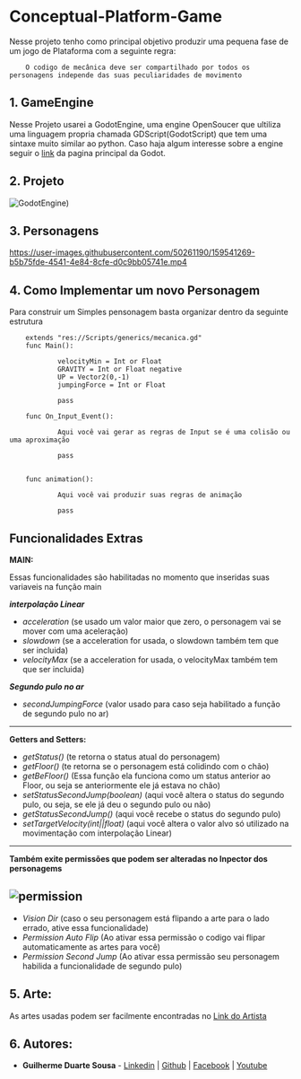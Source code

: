 # Conceptual-Platform-Game

Nesse projeto tenho como principal objetivo produzir uma pequena fase de um jogo de Plataforma com a seguinte regra:

        O codigo de mecânica deve ser compartilhado por todos os personagens independe das suas peculiaridades de movimento
        

## 1. GameEngine

Nesse Projeto usarei a GodotEngine, uma engine OpenSoucer que ultiliza uma linguagem propria chamada GDScript(GodotScript) que tem uma sintaxe muito similar ao python. Caso haja algum interesse sobre a engine seguir o [link](godotengine.org/) da pagina principal da Godot.


## 2. Projeto

![GodotEngine)](https://user-images.githubusercontent.com/50261190/159534674-bd61a00b-382a-46eb-91a3-61e8fae2172a.png)

## 3. Personagens

https://user-images.githubusercontent.com/50261190/159541269-b5b75fde-4541-4e84-8cfe-d0c9bb05741e.mp4




## 4. Como Implementar um novo Personagem

Para construir um Simples pensonagem basta organizar dentro da seguinte estrutura



        extends "res://Scripts/generics/mecanica.gd"
        func Main():
        
                velocityMin = Int or Float
                GRAVITY = Int or Float negative
                UP = Vector2(0,-1)
                jumpingForce = Int or Float
                
                pass

        func On_Input_Event():

                Aqui você vai gerar as regras de Input se é uma colisão ou uma aproximação

                pass


        func animation():

                Aqui você vai produzir suas regras de animação

                pass
                

## Funcionalidades Extras

**MAIN:**

Essas funcionalidades são habilitadas no momento que inseridas suas variaveis na função main

***interpolação Linear***
- *acceleration* (se usado um valor maior que zero, o personagem vai se mover com uma aceleração)
- *slowdown*     (se a acceleration for usada, o slowdown também tem que ser incluida)
- *velocityMax*  (se a acceleration for usada, o velocityMax também tem que ser incluida)


***Segundo pulo no ar***
- *secondJumpingForce* (valor usado para caso seja habilitado a função de segundo pulo no ar)  

---- 

**Getters and Setters:**

- *getStatus()*  (te retorna o status atual do personagem)
- *getFloor()*   (te retorna se o personagem está colidindo com o chão)
- *getBeFloor()* (Essa função ela funciona como um status anterior ao Floor, ou seja se anteriormente ele já estava no chão)
- *setStatusSecondJump(boolean)* (aqui você altera o status do segundo pulo, ou seja, se ele já deu o segundo pulo ou não)
- *getStatusSecondJump()* (aqui você recebe o status do segundo pulo)
- *setTargetVelocity(int||float)* (aqui você altera o valor alvo só utilizado na movimentação com interpolação Linear)
----

**Também exite permissões que podem ser alteradas no Inpector dos personagems**


![permission](https://user-images.githubusercontent.com/50261190/160908264-cc7875eb-e532-4728-8a02-0013b8fd1e36.png)
-----
- *Vision Dir*             (caso o seu personagem está flipando a arte para o lado errado, ative essa funcionalidade)
- *Permission Auto Flip*   (Ao ativar essa permissão o codigo vai flipar automaticamente as artes para você)
- *Permission Second Jump* (Ao ativar essa permissão seu personagem habilida a funcionalidade de segundo pulo)


## 5. Arte:

As artes usadas podem ser facilmente encontradas no [Link do Artista](https://opengameart.org/content/arcade-platformer-assets)

## 6. Autores:
  
- **Guilherme Duarte Sousa** - [Linkedin](https://www.linkedin.com/in/guilherme-duarte-sousa-53639822b/) | [Github](https://github.com/DuarteVonFaul/) | [Facebook](https://www.facebook.com/DuarteVonFaul/) | [Youtube](https://www.youtube.com/channel/UCoI6Yibnmjl7Z89E9bnIEoA)
